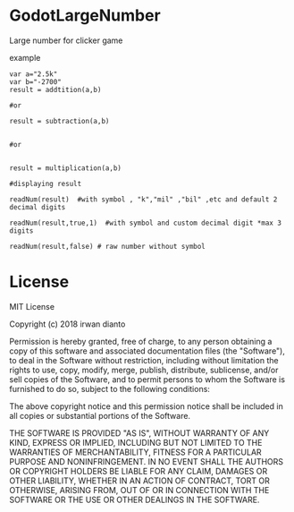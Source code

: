# GodotLargeNumber
Large number for clicker game 

example
```
var a="2.5k"
var b="-2700"
result = addtition(a,b)  

#or

result = subtraction(a,b) 


#or


result = multiplication(a,b) 

#displaying result

readNum(result)  #with symbol , "k","mil" ,"bil" ,etc and default 2 decimal digits

readNum(result,true,1)  #with symbol and custom decimal digit *max 3 digits

readNum(result,false) # raw number without symbol 
```
# License

MIT License

Copyright (c) 2018 irwan dianto

Permission is hereby granted, free of charge, to any person obtaining a copy
of this software and associated documentation files (the "Software"), to deal
in the Software without restriction, including without limitation the rights
to use, copy, modify, merge, publish, distribute, sublicense, and/or sell
copies of the Software, and to permit persons to whom the Software is
furnished to do so, subject to the following conditions:

The above copyright notice and this permission notice shall be included in all
copies or substantial portions of the Software.

THE SOFTWARE IS PROVIDED "AS IS", WITHOUT WARRANTY OF ANY KIND, EXPRESS OR
IMPLIED, INCLUDING BUT NOT LIMITED TO THE WARRANTIES OF MERCHANTABILITY,
FITNESS FOR A PARTICULAR PURPOSE AND NONINFRINGEMENT. IN NO EVENT SHALL THE
AUTHORS OR COPYRIGHT HOLDERS BE LIABLE FOR ANY CLAIM, DAMAGES OR OTHER
LIABILITY, WHETHER IN AN ACTION OF CONTRACT, TORT OR OTHERWISE, ARISING FROM,
OUT OF OR IN CONNECTION WITH THE SOFTWARE OR THE USE OR OTHER DEALINGS IN THE
SOFTWARE.
